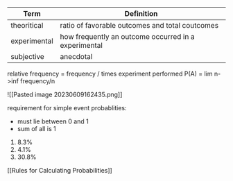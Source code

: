 Term | Definition
-- | --
theoritical | ratio of favorable outcomes and total coutcomes
experimental | how frequently an outcome occurred in a experimental
subjective | anecdotal

relative frequency = frequency / times experiment performed
P(A) = lim n->inf frequency/n

![[Pasted image 20230609162435.png]]

requirement for simple event probablities:
* must lie between 0 and 1
* sum of all is 1

1. 8.3%
2. 4.1%
3. 30.8%

[[Rules for Calculating Probabilities]]